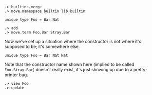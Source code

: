 ```ucm:hide
.> builtins.merge
.> move.namespace builtin lib.builtin
```

```unison
unique type Foo = Bar Nat
```

```ucm
.> add
.> move.term Foo.Bar Stray.Bar
```

Now we've set up a situation where the constructor is not where it's supposed to be; it's somewhere else.

```unison
unique type Foo = Bar Nat Nat
```

Note that the constructor name shown here (implied to be called `Foo.Stray.Bar`) doesn't really exist, it's just showing up due to a pretty-printer bug.

```ucm:error
.> view Foo
.> update
```
